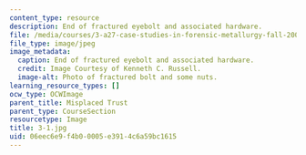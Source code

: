 ```yaml
---
content_type: resource
description: End of fractured eyebolt and associated hardware.
file: /media/courses/3-a27-case-studies-in-forensic-metallurgy-fall-2007/06eec6e9f4b00005e3914c6a59bc1615_3-1.jpg
file_type: image/jpeg
image_metadata:
  caption: End of fractured eyebolt and associated hardware.
  credit: Image Courtesy of Kenneth C. Russell.
  image-alt: Photo of fractured bolt and some nuts.
learning_resource_types: []
ocw_type: OCWImage
parent_title: Misplaced Trust
parent_type: CourseSection
resourcetype: Image
title: 3-1.jpg
uid: 06eec6e9-f4b0-0005-e391-4c6a59bc1615
---
```


